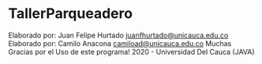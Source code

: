 # TallerParqueadero
Elaborado por: Juan Felipe Hurtado juanfhurtado@unicauca.edu.co Elaborado por: Camilo Anacona camiload@unicauca.edu.co Muchas Gracias por el Uso de este programa! 2020 - Universidad Del Cauca (JAVA)
